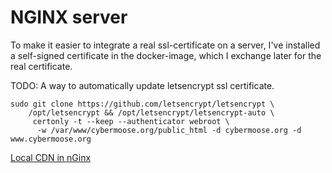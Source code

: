 # NGINX server

To make it easier to integrate a real ssl-certificate on a server, I've
installed a self-signed certificate in the docker-image, which I exchange
later for the real certificate.

TODO:
A way to automatically update letsencrypt ssl certificate.
```
sudo git clone https://github.com/letsencrypt/letsencrypt \
    /opt/letsencrypt && /opt/letsencrypt/letsencrypt-auto \
     certonly -t --keep --authenticator webroot \
      -w /var/www/cybermoose.org/public_html -d cybermoose.org -d www.cybermoose.org
```

[Local CDN in nGinx](https://jesus.perezpaz.es/2014/02/configure-subdomain-as-cdn-in-nginx-wordpress-w3-total-cache-configurations/)
